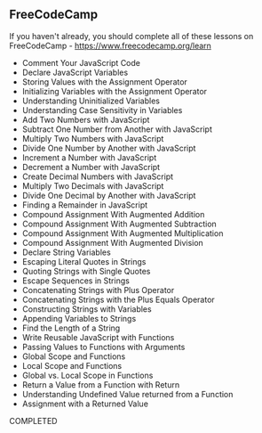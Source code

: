 ## FreeCodeCamp

If you haven't already, you should complete all of these lessons on FreeCodeCamp - https://www.freecodecamp.org/learn

- Comment Your JavaScript Code
- Declare JavaScript Variables
- Storing Values with the Assignment Operator
- Initializing Variables with the Assignment Operator
- Understanding Uninitialized Variables
- Understanding Case Sensitivity in Variables
- Add Two Numbers with JavaScript
- Subtract One Number from Another with JavaScript
- Multiply Two Numbers with JavaScript
- Divide One Number by Another with JavaScript
- Increment a Number with JavaScript
- Decrement a Number with JavaScript
- Create Decimal Numbers with JavaScript
- Multiply Two Decimals with JavaScript
- Divide One Decimal by Another with JavaScript
- Finding a Remainder in JavaScript
- Compound Assignment With Augmented Addition
- Compound Assignment With Augmented Subtraction
- Compound Assignment With Augmented Multiplication
- Compound Assignment With Augmented Division
- Declare String Variables
- Escaping Literal Quotes in Strings
- Quoting Strings with Single Quotes
- Escape Sequences in Strings
- Concatenating Strings with Plus Operator
- Concatenating Strings with the Plus Equals Operator
- Constructing Strings with Variables
- Appending Variables to Strings
- Find the Length of a String
- Write Reusable JavaScript with Functions
- Passing Values to Functions with Arguments
- Global Scope and Functions
- Local Scope and Functions
- Global vs. Local Scope in Functions
- Return a Value from a Function with Return
- Understanding Undefined Value returned from a Function
- Assignment with a Returned Value



COMPLETED
